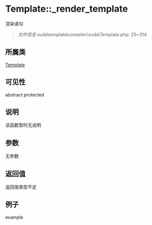 # Template::_render_template
渲染语句
> *文件信息* suda\template\compiler\suda\Template.php: 25~314
## 所属类 

[Template](../Template.md)

## 可见性

abstract  protected  
## 说明

该函数暂时无说明

## 参数

无参数

## 返回值
返回值类型不定

## 例子

example